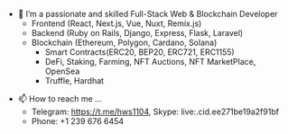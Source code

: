 - 👀 I’m a passionate and skilled Full-Stack Web & Blockchain Developer
  -  Frontend (React, Next.js, Vue, Nuxt, Remix.js)
  -  Backend (Ruby on Rails, Django, Express, Flask, Laravel)
  -  Blockchain (Ethereum, Polygon, Cardano, Solana)
      -  Smart Contracts(ERC20, BEP20, ERC721, ERC1155)
      -  DeFi, Staking, Farming, NFT Auctions, NFT MarketPlace, OpenSea
      -  Truffle, Hardhat
<!-- - 💞️ I’m looking to collaborate on ... -->
- 📫 How to reach me ...
  - Telegram: https://t.me/hws1104, Skype: live:.cid.ee271be19a2f91bf
  - Phone: +1 239 676 6454

<!---
Hiromasa-Katou/Hiromasa-Katou is a ✨ special ✨ repository because its `README.md` (this file) appears on your GitHub profile.
You can click the Preview link to take a look at your changes.
--->
